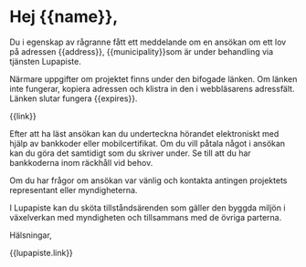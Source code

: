 # Hej {{name}},

Du i egenskap av r&aring;granne f&aring;tt ett meddelande om en ans&ouml;kan om ett lov p&aring; adressen {{address}}, {{municipality}}som &auml;r under behandling via tj&auml;nsten Lupapiste.

N&auml;rmare uppgifter om projektet finns under den bifogade l&auml;nken. Om l&auml;nken inte fungerar, kopiera adressen och klistra in den i webbl&auml;sarens adressf&auml;lt. L&auml;nken slutar fungera {{expires}}.

{{link}}

Efter att ha l&auml;st ans&ouml;kan kan du underteckna h&ouml;randet elektroniskt med hj&auml;lp av bankkoder eller mobilcertifikat. Om du vill p&aring;tala n&aring;got i ans&ouml;kan kan du g&ouml;ra det samtidigt som du skriver under. Se till att du har bankkoderna inom r&auml;ckh&aring;ll vid behov.

Om du har fr&aring;gor om ans&ouml;kan var vänlig och kontakta antingen projektets representant eller myndigheterna. 

I Lupapiste kan du sk&ouml;ta tillst&aring;nds&auml;renden som g&auml;ller den byggda milj&ouml;n i v&auml;xelverkan med myndigheten och tillsammans med de &ouml;vriga parterna.

H&auml;lsningar,

{{lupapiste.link}}
